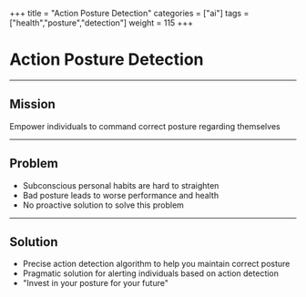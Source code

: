 +++
title = "Action Posture Detection"
categories = ["ai"]
tags = ["health","posture","detection"]
weight = 115
+++

# Action Posture Detection

---

## Mission

Empower individuals to command correct posture regarding themselves

---

## Problem

- Subconscious personal habits are hard to straighten
- Bad posture leads to worse performance and health
- No proactive solution to solve this problem

---

## Solution

- Precise action detection algorithm to help you maintain correct posture
- Pragmatic solution for alerting individuals based on action detection
- "Invest in your posture for your future"
